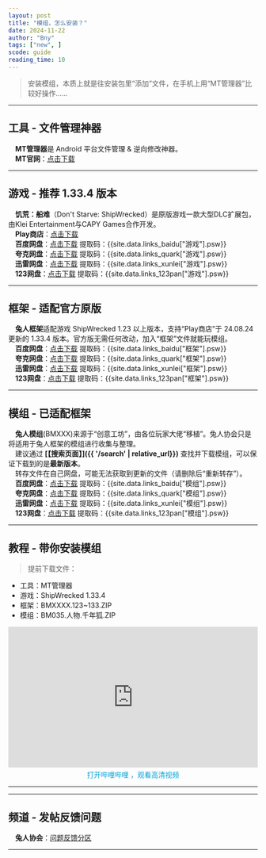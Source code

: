 ```yaml
---
layout: post
title: "模组，怎么安装？"
date: 2024-11-22
author: "Bny"
tags: ["new", ]
scode: guide
reading_time: 10
---
```


> 安装模组，本质上就是往安装包里“添加”文件，在手机上用“MT管理器”比较好操作......  

---

## 工具 - 文件管理神器

　**MT管理器**是 Android 平台文件管理 & 逆向修改神器。  
　**MT官网**：[点击下载](https://mt2.cn)  

---

## 游戏 - 推荐 1.33.4 版本

　**饥荒：船难**（Don't Starve: ShipWrecked）是原版游戏一款大型DLC扩展包，由Klei Entertainment与CAPY Games合作开发。  
　**Play商店**：[点击下载](https://play.google.com/store/apps/details?id=com.kleientertainment.doNotStarveShipwrecked)  
　**百度网盘**：[点击下载]({{site.data.links_baidu["游戏"].url}}) 提取码：{{site.data.links_baidu["游戏"].psw}}  
　**夸克网盘**：[点击下载]({{site.data.links_quark["游戏"].url}}) 提取码：{{site.data.links_quark["游戏"].psw}}  
　**迅雷网盘**：[点击下载]({{site.data.links_xunlei["游戏"].url}}) 提取码：{{site.data.links_xunlei["游戏"].psw}}  
　**123网盘**：[点击下载]({{site.data.links_123pan["游戏"].url}}) 提取码：{{site.data.links_123pan["游戏"].psw}}  

---

## 框架 - 适配官方原版

　**兔人框架**适配游戏 ShipWrecked 1.23 以上版本，支持“Play商店”于 24.08.24 更新的 1.33.4 版本。官方版无需任何改动，加入“框架”文件就能玩模组。  
　**百度网盘**：[点击下载]({{site.data.links_baidu["框架"].url}}) 提取码：{{site.data.links_baidu["框架"].psw}}  
　**夸克网盘**：[点击下载]({{site.data.links_quark["框架"].url}}) 提取码：{{site.data.links_quark["框架"].psw}}  
　**迅雷网盘**：[点击下载]({{site.data.links_xunlei["框架"].url}}) 提取码：{{site.data.links_xunlei["框架"].psw}}  
　**123网盘**：[点击下载]({{site.data.links_123pan["框架"].url}}) 提取码：{{site.data.links_123pan["框架"].psw}}  

---

## 模组 - 已适配框架

　**兔人模组**(BMXXX)来源于“创意工坊”，由各位玩家大佬“移植”。兔人协会只是将适用于兔人框架的模组进行收集与整理。  
　建议通过 **[【搜索页面】]({{ '/search' | relative_url}})** 查找并下载模组，可以保证下载到的是**最新版本**。  
　转存文件在自己网盘，可能无法获取到更新的文件（请删除后“重新转存”）。  
　**百度网盘**：[点击下载]({{site.data.links_baidu["模组"].url}}) 提取码：{{site.data.links_baidu["模组"].psw}}  
　**夸克网盘**：[点击下载]({{site.data.links_quark["模组"].url}}) 提取码：{{site.data.links_quark["模组"].psw}}  
　**迅雷网盘**：[点击下载]({{site.data.links_xunlei["模组"].url}}) 提取码：{{site.data.links_xunlei["模组"].psw}}  
　**123网盘**：[点击下载]({{site.data.links_123pan["模组"].url}}) 提取码：{{site.data.links_123pan["模组"].psw}}  

---

## 教程 - 带你安装模组

> 提前下载文件：
- 工具：MT管理器
- 游戏：ShipWrecked 1.33.4
- 框架：BMXXXX.123~133.ZIP
- 模组：BM035.人物.千年狐.ZIP

<div class="post-video-player">
  <iframe 
    src="https://player.bilibili.com/player.html?bvid=BV1k8UFYAEjq" 
    width="100%" 
    height="auto" 
    style="aspect-ratio: 16/9;" 
    frameborder="0" 
    scrolling="yes" 
    allowfullscreen="true">
  </iframe>
  <p style="text-align: center; margin: 5px;">
      <a href="bilibili://video/BV1k8UFYAEjq" target="_blank" style="color: #00a1d6; text-decoration: none;">
          打开哔哩哔哩 ，观看高清视频
      </a>
  </p>
</div>

---


---

## 频道 - 发帖反馈问题

　**兔人协会**：[问题反馈分区](https://qun.qq.com/qqweb/qunpro/share?inviteCode=2jKeVdfLFtI)  

---
